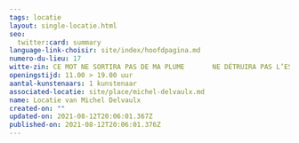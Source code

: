 ```yaml
---
tags: locatie
layout: single-locatie.html
seo:
  twitter:card: summary
language-link-choisir: site/index/hoofdpagina.md
numero-du-lieu: 17
witte-zin: CE MOT NE SORTIRA PAS DE MA PLUME       NE DÉTRUIRA PAS L’ESPACE BLANC
openingstijd: 11.00 > 19.00 uur
aantal-kunstenaars: 1 kunstenaar
associated-locatie: site/place/michel-delvaulx.md
name: Locatie van Michel Delvaulx
created-on: ""
updated-on: 2021-08-12T20:06:01.367Z
published-on: 2021-08-12T20:06:01.376Z
---
```

